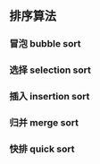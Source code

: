 ## 排序算法

### 冒泡 bubble sort

### 选择 selection sort

### 插入 insertion sort

### 归并 merge sort

### 快排 quick sort